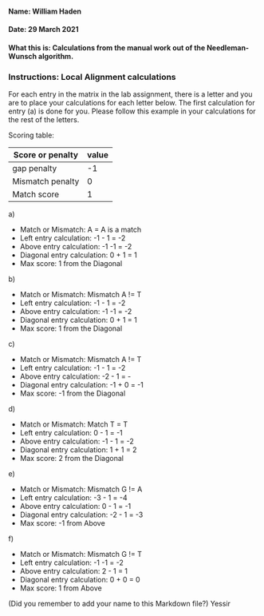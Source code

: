 #### Name: William Haden 
#### Date: 29 March 2021
#### What this is: Calculations from the manual work out of the Needleman-Wunsch algorithm.

### Instructions: Local Alignment calculations
For each entry in the matrix in the lab assignment, there is a letter and you are to place your calculations for each letter below. The first calculation for entry (a) is done for you. Please follow this example in your calculations for the rest of the letters.

Scoring table:


|Score or penalty| value |
|----------------|-------|
|gap penalty      |-1     |
|Mismatch penalty | 0     |
|Match score     | 1     |


a)
- Match or Mismatch: A = A is a match
- Left entry calculation: -1 - 1 = -2
- Above entry calculation: -1 -1 = -2
- Diagonal entry calculation: 0 + 1 = 1
- Max score: 1 from the Diagonal


b)
- Match or Mismatch:   Mismatch   A != T 
- Left entry calculation: -1 - 1 = -2
- Above entry calculation:  -1 -1 = -2
- Diagonal entry calculation: 0 + 1 = 1
- Max score: 1 from the Diagonal 

c)
- Match or Mismatch: Mismatch A != T 
- Left entry calculation: -1 - 1 = -2
- Above entry calculation: -2 - 1 = -
- Diagonal entry calculation: -1 + 0 = -1
- Max score: -1 from the Diagonal


d)
- Match or Mismatch: Match T = T 
- Left entry calculation: 0 - 1 = -1
- Above entry calculation: -1 - 1 = -2
- Diagonal entry calculation: 1 + 1 = 2
- Max score: 2 from the Diagonal


e)
- Match or Mismatch: Mismatch  G != A 
- Left entry calculation: -3 - 1 = -4
- Above entry calculation: 0 - 1 = -1
- Diagonal entry calculation: -2 - 1 = -3
- Max score: -1 from Above


f)
- Match or Mismatch: Mismatch  G != T 
- Left entry calculation:  -1 -1 = -2
- Above entry calculation: 2 - 1 = 1
- Diagonal entry calculation: 0 + 0 = 0
- Max score: 1 from Above



(Did you remember to add your name to this Markdown file?) Yessir

